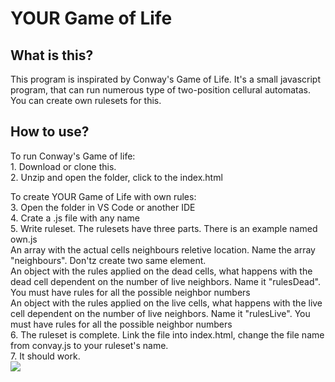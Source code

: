 <h1>YOUR Game of Life</h1>
<h2>What is this?</h2>
This program is inspirated by Conway's Game of Life.
It's a small javascript program, that can run numerous type of two-position cellural automatas.<br>
You can create own rulesets for this.
<p></p>
<h2>How to use?</h2>
To run Conway's Game of life: <br>
1. Download or clone this.<br>
2. Unzip and open the folder, click to the index.html<br>

To create YOUR Game of Life with own rules:<br>
3. Open the folder in VS Code or another IDE<br>
4. Crate a .js file with any name<br>
5. Write ruleset. The rulesets have three parts. There is an example named own.js<br>
  An array with the actual cells neighbours reletive location. Name the array "neighbours". Don'tz create two same element.<br>
  An object with the rules applied on the dead cells, what happens with the dead cell dependent on the number of live neighbors. Name it "rulesDead". You must have rules for all the possible neighbor numbers<br>
  An object with the rules applied on the live cells, what happens with the live cell dependent on the number of live neighbors. Name it "rulesLive". You must have rules for all the possible neighbor numbers<br>
6. The ruleset is complete. Link the file into index.html, change the file name from convay.js to your ruleset's name.<br>
7. It should work.<br>
<img src="https://t.bkit.co/w_66fd4ca0edf0a.gif" />
